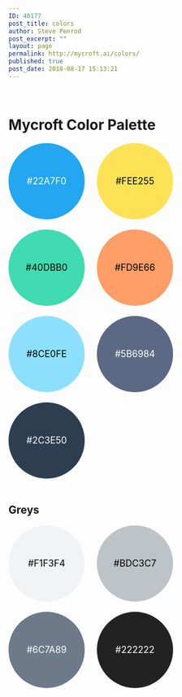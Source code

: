 ```yaml
---
ID: 40177
post_title: colors
author: Steve Penrod
post_excerpt: ""
layout: page
permalink: http://mycroft.ai/colors/
published: true
post_date: 2018-08-17 15:13:21
---
```

<p>&nbsp;</p>
<h1>Mycroft Color Palette</h1>
<div style="background-color: #22a7f0; display: inline-block; width: 150px; height: 150px; border-radius: 50%; font-size: 18px; color: #fff; line-height: 150px; text-align: center; margin: 0 20px 20px 0;">#22A7F0</div>
<div style="background-color: #fee255; display: inline-block; width: 150px; height: 150px; border-radius: 50%; font-size: 18px; color: black; line-height: 150px; text-align: center; margin: 0 20px 20px 0;">#FEE255</div>
<div style="background-color: #40dbb0; display: inline-block; width: 150px; height: 150px; border-radius: 50%; font-size: 18px; color: black; line-height: 150px; text-align: center; margin: 0 20px 20px 0;">#40DBB0</div>
<div style="background-color: #fd9e66; display: inline-block; width: 150px; height: 150px; border-radius: 50%; font-size: 18px; color: black; line-height: 150px; text-align: center; margin: 0 20px 20px 0;">#FD9E66</div>
<div style="background-color: #8ce0fe; display: inline-block; width: 150px; height: 150px; border-radius: 50%; font-size: 18px; color: black; line-height: 150px; text-align: center; margin: 0 20px 20px 0;">#8CE0FE</div>
<div style="background-color: #5b6984; display: inline-block; width: 150px; height: 150px; border-radius: 50%; font-size: 18px; color: #fff; line-height: 150px; text-align: center; margin: 0 20px 20px 0;">#5B6984</div>
<div style="background-color: #2c3e50; display: inline-block; width: 150px; height: 150px; border-radius: 50%; font-size: 18px; color: #fff; line-height: 150px; text-align: center; margin: 0 20px 20px 0;">#2C3E50</div>
<h2>Greys</h2>
<div style="background-color: #f1f3f4; display: inline-block; width: 150px; height: 150px; border-radius: 50%; font-size: 18px; color: black; line-height: 150px; text-align: center; margin: 0 20px 20px 0;">#F1F3F4</div>
<div style="background-color: #bdc3c7; display: inline-block; width: 150px; height: 150px; border-radius: 50%; font-size: 18px; color: black; line-height: 150px; text-align: center; margin: 0 20px 20px 0;">#BDC3C7</div>
<div style="background-color: #6c7a89; display: inline-block; width: 150px; height: 150px; border-radius: 50%; font-size: 18px; color: #fff; line-height: 150px; text-align: center; margin: 0 20px 20px 0;">#6C7A89</div>
<div style="background-color: #222222; display: inline-block; width: 150px; height: 150px; border-radius: 50%; font-size: 18px; color: #fff; line-height: 150px; text-align: center; margin: 0 20px 20px 0;">#222222</div>